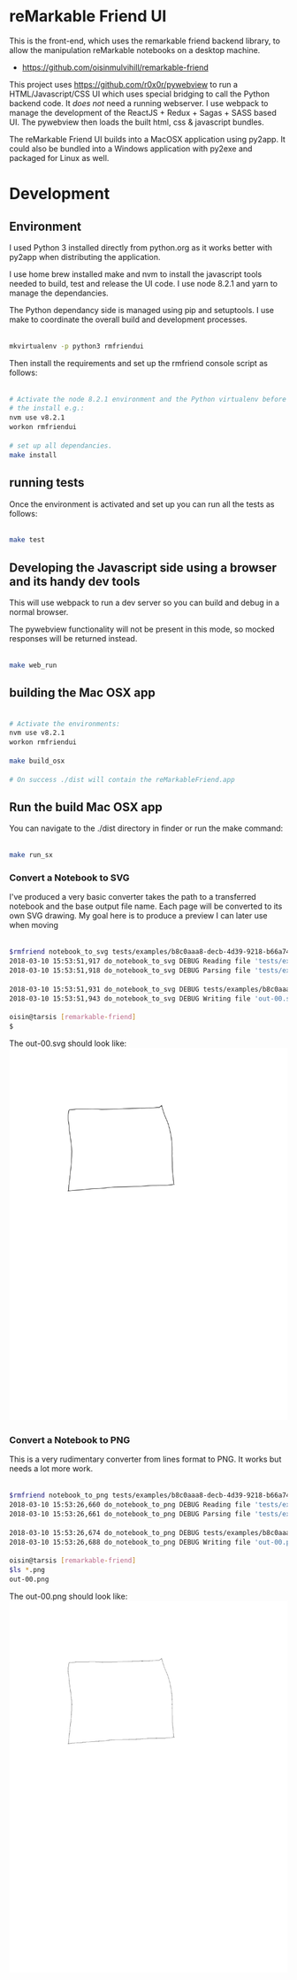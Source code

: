 # reMarkable Friend UI

This is the front-end, which uses the remarkable friend backend library, to
allow the manipulation reMarkable notebooks on a desktop machine.

 - https://github.com/oisinmulvihill/remarkable-friend

This project uses https://github.com/r0x0r/pywebview to run a HTML/Javascript/CSS
UI which uses special bridging to call the Python backend code. It *does not*
need a running webserver. I use webpack to manage the development of the
ReactJS + Redux + Sagas + SASS based UI. The pywebview then loads the built
html, css & javascript bundles.

The reMarkable Friend UI builds into a MacOSX application using py2app. It
could also be bundled into a Windows application with py2exe and packaged for
Linux as well.


# Development

## Environment

I used Python 3 installed directly from python.org as it works better with
py2app when distributing the application.

I use home brew installed make and nvm to install the javascript tools needed
to build, test and release the UI code. I use node 8.2.1 and yarn to manage
the dependancies.

The Python dependancy side is managed using pip and setuptools. I use make to
coordinate the overall build and development processes.

```bash

mkvirtualenv -p python3 rmfriendui

```

Then install the requirements and set up the rmfriend console script as follows:

```bash

# Activate the node 8.2.1 environment and the Python virtualenv before doing
# the install e.g.:
nvm use v8.2.1
workon rmfriendui

# set up all dependancies.
make install

```

## running tests

Once the environment is activated and set up you can run all the tests as follows:

```bash

make test

```

## Developing the Javascript side using a browser and its handy dev tools

This will use webpack to run a dev server so you can build and debug in a
normal browser.

The pywebview functionality will not be present in this mode, so mocked
responses will be returned instead.

```bash

make web_run

```

## building the Mac OSX app

```bash

# Activate the environments:
nvm use v8.2.1
workon rmfriendui

make build_osx

# On success ./dist will contain the reMarkableFriend.app

```

## Run the build Mac OSX app

You can navigate to the ./dist directory in finder or run the make command:

```bash

make run_sx

```




### Convert a Notebook to SVG

I've produced a very basic converter takes the path to a transferred notebook
and the base output file name. Each page will be converted to its own SVG
drawing. My goal here is to produce a preview I can later use when moving

```bash

$rmfriend notebook_to_svg tests/examples/b8c0aaa8-decb-4d39-9218-b66a7418aef9.lines  out
2018-03-10 15:53:51,917 do_notebook_to_svg DEBUG Reading file 'tests/examples/b8c0aaa8-decb-4d39-9218-b66a7418aef9.lines'
2018-03-10 15:53:51,918 do_notebook_to_svg DEBUG Parsing file 'tests/examples/b8c0aaa8-decb-4d39-9218-b66a7418aef9.lines'

2018-03-10 15:53:51,931 do_notebook_to_svg DEBUG tests/examples/b8c0aaa8-decb-4d39-9218-b66a7418aef9.lines has '1' pages.
2018-03-10 15:53:51,943 do_notebook_to_svg DEBUG Writing file 'out-00.svg'.

oisin@tarsis [remarkable-friend]
$

```

The out-00.svg should look like:
![out-00.svg](https://github.com/oisinmulvihill/remarkable-friend/raw/master/out-00.svg "out-00.svg")


### Convert a Notebook to PNG

This is a very rudimentary converter from lines format to PNG. It works but
needs a lot more work.

```bash

$rmfriend notebook_to_png tests/examples/b8c0aaa8-decb-4d39-9218-b66a7418aef9.lines  out
2018-03-10 15:53:26,660 do_notebook_to_png DEBUG Reading file 'tests/examples/b8c0aaa8-decb-4d39-9218-b66a7418aef9.lines'
2018-03-10 15:53:26,661 do_notebook_to_png DEBUG Parsing file 'tests/examples/b8c0aaa8-decb-4d39-9218-b66a7418aef9.lines'

2018-03-10 15:53:26,674 do_notebook_to_png DEBUG tests/examples/b8c0aaa8-decb-4d39-9218-b66a7418aef9.lines has '1' pages.
2018-03-10 15:53:26,688 do_notebook_to_png DEBUG Writing file 'out-00.png'.

oisin@tarsis [remarkable-friend]
$ls *.png
out-00.png


```

The out-00.png should look like:
![out-00.png](https://github.com/oisinmulvihill/remarkable-friend/raw/master/out-00.png "out-00.png")
